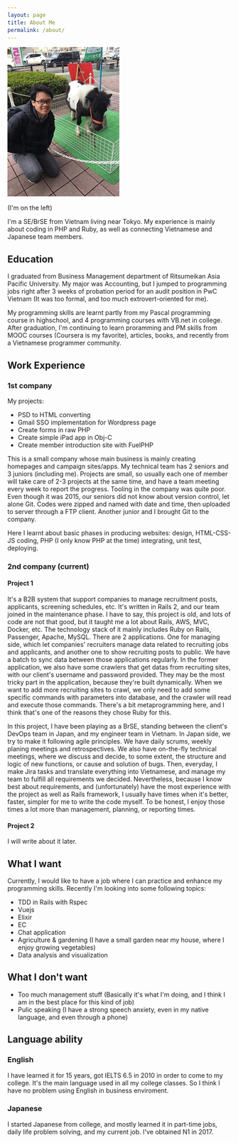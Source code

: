 ```yaml
---
layout: page
title: About Me
permalink: /about/
---
```


![My photo](/assets/images/about_image.jpg)

(I'm on the left)

I'm a SE/BrSE from Vietnam living near Tokyo. My experience is mainly about coding in PHP and Ruby, as well as connecting Vietnamese and Japanese team members.

## Education

I graduated from Business Management department of Ritsumeikan Asia Pacific University. My major was Accounting, but I jumped to programming jobs right after 3 weeks of probation period for an audit position in PwC Vietnam (It was too formal, and too much extrovert-oriented for me).

My programming skills are learnt partly from my Pascal programming course in highschool, and 4 programming courses with VB.net in college. After graduation, I'm continuing to learn proramming and PM skills from MOOC courses (Coursera is my favorite), articles, books, and recently from a Vietnamese programmer community.

## Work Experience

### 1st company

My projects:

* PSD to HTML converting
* Gmail SSO implementation for Wordpress page
* Create forms in raw PHP
* Create simple iPad app in Obj-C
* Create member introduction site with FuelPHP

This is a small company whose main business is mainly creating homepages and campaign sites/apps. My technical team has 2 seniors and 3 juniors (including me). Projects are small, so usually each one of member will take care of 2-3 projects at the same time, and have a team meeting every week to report the progress. Tooling in the company was quite poor. Even though it was 2015, our seniors did not know about version control, let alone Git. Codes were zipped and named with date and time, then uploaded to server through a FTP client. Another junior and I brought Git to the company.

Here I learnt about basic phases in producing websites: design, HTML-CSS-JS coding, PHP (I only know PHP at the time) integrating, unit test, deploying.

### 2nd company (current)

#### Project 1

It's a B2B system that support companies to manage recruitment posts, applicants, screening schedules, etc. It's written in Rails 2, and our team joined in the maintenance phase. I have to say, this project is old, and lots of code are not that good, but it taught me a lot about Rails, AWS, MVC, Docker, etc. The technology stack of it mainly includes Ruby on Rails, Passenger, Apache, MySQL. There are 2 applications. One for managing side, which let companies' recruiters manage data related to recruiting jobs and applicants, and another one to show recruiting posts to public. We have a batch to sync data between those applications regularly. In the former application, we also have some crawlers that get datas from recruiting sites, with our client's username and password provided. They may be the most tricky part in the application, because they're built dynamically. When we want to add more recruiting sites to crawl, we only need to add some specific commands with parameters into database, and the crawler will read and execute those commands. There's a bit metaprogramming here, and I think that's one of the reasons they chose Ruby for this.

In this project, I have been playing as a BrSE, standing between the client's DevOps team in Japan, and my engineer team in Vietnam. In Japan side, we try to make it following agile principles. We have daily scrums, weekly planing meetings and retrospectives. We also have on-the-fly technical meetings, where we discuss and decide, to some extent, the structure and logic of new functions, or cause and solution of bugs. Then, everyday, I make Jira tasks and translate everything into Vietnamese, and manage my team to fulfill all requirements we decided. Nevertheless, because I know best about requirements, and (unfortunately) have the most experience with the project as well as Rails framework, I usually have times when it's better, faster, simpler for me to write the code myself. To be honest, I enjoy those times a lot more than management, planning, or reporting times.

#### Project 2

I will write about it later.

## What I want

Currently, I would like to have a job where I can practice and enhance my programming skills. Recently I'm looking into some following topics:

* TDD in Rails with Rspec
* Vuejs
* Elixir
* EC
* Chat application
* Agriculture & gardening (I have a small garden near my house, where I enjoy growing vegetables)
* Data analysis and visualization

## What I don't want

* Too much management stuff (Basically it's what I'm doing, and I think I am in the best place for this kind of job)
* Pulic speaking (I have a strong speech anxiety, even in my native language, and even through a phone)

## Language ability

### English

I have learned it for 15 years, got IELTS 6.5 in 2010 in order to come to my college. It's the main language used in all my college classes. So I think I have no problem using English in business enviroment.

### Japanese

I started Japanese from college, and mostly learned it in part-time jobs, daily life problem solving, and my current job. I've obtained N1 in 2017.
